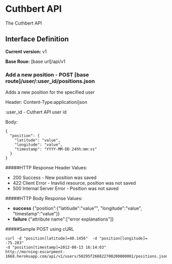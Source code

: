 # Cuthbert API

The Cuthbert API


## Interface Definition
**Current version:** v1

**Base Roue:** [base url]/api/v1

### Add a new position - POST [base route]/user/:user_id/positions.json

Adds a new position for the specified user
	
Header: Content-Type:application/json

:user_id - Cuthert API user id

Body:

	{
	  "position": {
        "latitude": "value",
        "longitude": "value",
        "timestamp": "YYYY-MM-DD 24hh:mm:ss"
      }
    }	
		
#####HTTP Response Header Values:

* 200 Success - New position was saved
* 422 Client Error - Inavlid resource, position was not saved
* 500 Internal Server Error - Position was not saved
		
#####HTTP Body Response Values:

* **success** {"position":{"latitiude":"value"", "longitude":"value", "timestamp":"value"}}
* **failure** {"attribute name":["error explanations"]}
				
#####Sample POST using cURL

````
curl -d "position[latitude]=40.1456"  -d "position[longitude]= -75.283" 
-d "position[timestamp]=2012-08-13 16:14:03" 
http://morning-escarpment-1668.herokuapp.com/api/v1/users/50295f268822700200000001/positions.json
````


